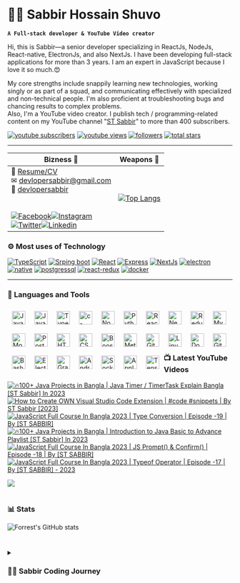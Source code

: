 # 👩‍💻 Sabbir Hossain Shuvo

**`A Full-stack developer & YouTube Video creator`**

Hi, this is Sabbir—a senior developer specializing in ReactJs, NodeJs, React-native, ElectronJs, and also NextJs. I have been developing full-stack applications for more than 3 years. I am an expert in JavaScript because I love it so much.😍

My core strengths include snappily learning new technologies, working singly or as part of a squad, and communicating effectively with specialized and non-technical people. I'm also proficient at troubleshooting bugs and chancing results to complex problems.  
Also, I'm a YouTube video creator. I publish tech / programming-related content on my YouTube channel "[ST Sabbir](https://youtube.com/c/stsabbir)" to more than 400 subscribers.

   <p align="left">
      <a href="https://www.youtube.com/c/stsabbir?sub_confirmation=1">
         <img alt="youtube subscribers" title="Subscribe to my YouTube channel" src="https://custom-icon-badges.demolab.com/youtube/channel/subscribers/UC-kwgB_vfZlCtI_eXijNhMw?color=%23E05D44&label=SUBSCRIBE&logo=video&logoColor=white&style=for-the-badge&labelColor=CE4630"/></a> 
      <a href="https://www.youtube.com/c/stsabbir">
         <img alt="youtube views" title="YouTube views" src="https://custom-icon-badges.demolab.com/youtube/channel/views/UC-kwgB_vfZlCtI_eXijNhMw?color=%23E1AD0E&logo=eye&logoColor=white&style=for-the-badge&labelColor=C79600"/></a> 
      <a href="https://github.com/devlopersabbir?tab=followers">
         <img alt="followers" title="Follow me on Github" src="https://custom-icon-badges.demolab.com/github/followers/devlopersabbir?color=236ad3&labelColor=1155ba&style=for-the-badge&logo=person-add&label=Follow&logoColor=white"/></a>
      <a href="https://github.com/devlopersabbir?tab=repositories&sort=stargazers">
         <img alt="total stars" title="Total stars on GitHub" src="https://custom-icon-badges.demolab.com/github/stars/devlopersabbir?color=55960c&style=for-the-badge&labelColor=488207&logo=star"/></a>
   </p>

---



| Bizness 🚀                                                                                                                                                                                                                                                                                                                                                                                                                                                                                                                                                                                                                                                                                                                                                                                                                                                                                           | Weapons 🌟                                                                                                                                                       |
| ---------------------------------------------------------------------------------------------------------------------------------------------------------------------------------------------------------------------------------------------------------------------------------------------------------------------------------------------------------------------------------------------------------------------------------------------------------------------------------------------------------------------------------------------------------------------------------------------------------------------------------------------------------------------------------------------------------------------------------------------------------------------------------------------------------------------------------------------------------------------------------------------------- | ---------------------------------------------------------------------------------------------------------------------------------------------------------------- |
| 📎 [Resume/CV](./resume/Sabbir_Hossain_Shuvo.pdf)<br>✉ [devlopersabbir@gmail.com](mailto:devlopersabbir@gmail.com)<br>🎁 [devlopersabbir](https://www.showwcase.com/devlopersabbir)<br><br><br>[![Facebook](https://img.shields.io/badge/-Facebook-17202A?style=for-the-badge&labelColor=2980B9&logo=facebook&logoColor=61DBFB)](https://facebook.com/devlopersabbir)[![Instagram](https://img.shields.io/badge/-Instagram-17202A?style=for-the-badge&labelColor=2980B9&logo=instagram&logoColor=61DBFB)](https://instagram.com/devlopersabbir)<br>[![Twitter](https://img.shields.io/badge/-twitter-17202A?style=for-the-badge&labelColor=2980B9&logo=twitter&logoColor=61DBFB)](https://twitter.com/devlopersabbir)[![Linkedin](https://img.shields.io/badge/-linkedin-17202A?style=for-the-badge&labelColor=2980B9&logo=linkedin&logoColor=61DBFB)](https://www.linkedin.com/in/devlopersabbir/) | [![Top Langs](https://github-readme-stats.vercel.app/api/top-langs/?username=devlopersabbir&theme=react)](https://github.com/devlopersabbir/github-readme-stats) |








### ⚙ Most uses of Technology

[![TypeScript](https://img.shields.io/badge/-TypeScript-17202A?style=for-the-badge&labelColor=2980B9&logo=javascript&logoColor=61DBFB)](https://img.shields.io/badge/-TypeScript-17202A?style=for-the-badge&labelColor=2980B9&logo=javascript&logoColor=61DBFB)
[![Srping boot](https://img.shields.io/badge/-spring_boot-008000?style=for-the-badge&labelColor=fff&logo=spring&logoColor=008000)](https://img.shields.io/badge/-spring_boot-008000?style=for-the-badge&labelColor=fff&logo=spring&logoColor=008000)
[![React](https://img.shields.io/badge/-React-61DBFB?style=for-the-badge&labelColor=black&logo=react&logoColor=61DBFB)](https://img.shields.io/badge/-React-61DBFB?style=for-the-badge&labelColor=black&logo=react&logoColor=61DBFB)
[![Express](https://img.shields.io/badge/-express-8E44AD?style=for-the-badge&labelColor=black&logo=express&logoColor=61DBFB)](https://img.shields.io/badge/-express-8E44AD?style=for-the-badge&labelColor=black&logo=express&logoColor=61DBFB)
[![NextJs](https://img.shields.io/badge/-NextJs-273746?style=for-the-badge&labelColor=black&logo=vercel&logoColor=EAECEE)](https://img.shields.io/badge/-NextJs-273746?style=for-the-badge&labelColor=black&logo=vercel&logoColor=EAECEE)
[![electron](https://img.shields.io/badge/-electron-F1C40F?style=for-the-badge&labelColor=17202A&logo=electron&logoColor=61DBFB)](https://img.shields.io/badge/-electron-F1C40F?style=for-the-badge&labelColor=17202A&logo=electron&logoColor=61DBFB)
[![native](https://img.shields.io/badge/-native-C0392B?style=for-the-badge&labelColor=17202A&logo=react&logoColor=61DBFB)](https://img.shields.io/badge/-native-C0392B?style=for-the-badge&labelColor=17202A&logo=react&logoColor=61DBFB)
[![postgressql](https://img.shields.io/badge/-postgresql-16A085?style=for-the-badge&labelColor=17202A&logo=postgresql&logoColor=61DBFB)](https://img.shields.io/badge/-postgresql-16A085?style=for-the-badge&labelColor=17202A&logo=postgresql&logoColor=61DBFB)
[![react-redux](https://img.shields.io/badge/-react_redux-9B59B6?style=for-the-badge&labelColor=17202A&logo=redux&logoColor=61DBFB)](https://img.shields.io/badge/-react_redux-9B59B6?style=for-the-badge&labelColor=17202A&logo=redux&logoColor=61DBFB)
[![docker](https://img.shields.io/badge/-docker-2E86C1?style=for-the-badge&labelColor=17202A&logo=docker&logoColor=2E86C1)](https://img.shields.io/badge/-docker-2E86C1?style=for-the-badge&labelColor=17202A&logo=docker&logoColor=2E86C1)


---


### 🧰 Languages and Tools

<img align="left" alt="JavaScript" width="30px" style="margin: 10px" src="https://cdn.jsdelivr.net/gh/devicons/devicon/icons/javascript/javascript-plain.svg" />

<img align="left" alt="Java" width="30px" style="margin: 10px" src="https://cdn.jsdelivr.net/gh/devicons/devicon/icons/java/java-original-wordmark.svg" />

<img align="left" alt="TypeScript" width="30px" style="margin: 10px" src="https://cdn.jsdelivr.net/gh/devicons/devicon/icons/typescript/typescript-plain.svg" />

<img align="left" alt="c-sharp" width="30px" style="margin: 10px" src="https://cdn.jsdelivr.net/gh/devicons/devicon/icons/csharp/csharp-original.svg" />

<img align="left" alt="NodeJS" width="30px" style="margin: 10px" src="https://cdn.jsdelivr.net/gh/devicons/devicon/icons/nodejs/nodejs-original.svg" />

<img align="left" alt="Python" width="30px" style="margin: 10px" src="https://cdn.jsdelivr.net/gh/devicons/devicon/icons/python/python-plain.svg" />

<img align="left" alt="React" width="30px" style="margin: 10px" src="https://cdn.jsdelivr.net/gh/devicons/devicon/icons/react/react-original.svg" />

<img align="left" alt="NextJs" width="30px" style="margin: 10px" src="https://cdn.jsdelivr.net/gh/devicons/devicon/icons/nextjs/nextjs-original.svg" />

<img align="left" alt="Redux" width="30px" style="margin: 10px" src="https://cdn.jsdelivr.net/gh/devicons/devicon/icons/redux/redux-original.svg" />

<img align="left" alt="MySQL" width="30px" style="margin: 10px" src="https://cdn.jsdelivr.net/gh/devicons/devicon/icons/mysql/mysql-original-wordmark.svg" />

<img align="left" alt="Mongoodb" width="30px" style="margin: 10px" src="https://cdn.jsdelivr.net/gh/devicons/devicon/icons/mongodb/mongodb-original-wordmark.svg" />

<img align="left" alt="PostGresQL" width="30px" style="margin: 10px" src="https://cdn.jsdelivr.net/gh/devicons/devicon/icons/postgresql/postgresql-original.svg" />

<img align="left" alt="HTML" width="30px" style="margin: 10px" src="https://cdn.jsdelivr.net/gh/devicons/devicon/icons/html5/html5-plain.svg" />

<img align="left" alt="CSS" width="30px" style="margin: 10px" src="https://cdn.jsdelivr.net/gh/devicons/devicon/icons/css3/css3-plain.svg" />

<img align="left" alt="Boostrap" width="30px" style="margin: 10px" src="https://cdn.jsdelivr.net/gh/devicons/devicon/icons/tailwindcss/tailwindcss-plain.svg" />

<img align="left" alt="Meterial UI" width="30px" style="margin: 10px" src="https://cdn.jsdelivr.net/gh/devicons/devicon/icons/materialui/materialui-original.svg" />
<br />
<br />
<img align="left" alt="Git" width="30px" style="margin: 10px" src="https://cdn.jsdelivr.net/gh/devicons/devicon/icons/git/git-original.svg" />

<img align="left" alt="Linux" width="30px" style="margin: 10px" src="https://cdn.jsdelivr.net/gh/devicons/devicon/icons/linux/linux-original.svg" />

<img align="left" alt="Docker" width="30px" style="margin: 10px" src="https://cdn.jsdelivr.net/gh/devicons/devicon/icons/docker/docker-original.svg" />

<img align="left" alt="GitHub" width="30px" style="margin: 10px" src="https://cdn.jsdelivr.net/gh/devicons/devicon/icons/github/github-original.svg" />

<img align="left" alt="Bash" width="30px" style="margin: 10px" src="https://cdn.jsdelivr.net/gh/devicons/devicon/icons/bash/bash-original.svg" />

<img align="left" alt="Electronjs" width="30px" style="margin: 10px" src="https://cdn.jsdelivr.net/gh/devicons/devicon/icons/electron/electron-original.svg" />

<img align="left" alt="GraphQL" width="30px" style="margin: 10px" src="https://cdn.jsdelivr.net/gh/devicons/devicon/icons/graphql/graphql-plain-wordmark.svg" />

<img align="left" alt="Android" width="30px" style="margin: 10px" src="https://cdn.jsdelivr.net/gh/devicons/devicon/icons/android/android-plain-wordmark.svg" />

<img align="left" alt="Socket.io" width="30px" style="margin: 10px" src="https://cdn.jsdelivr.net/gh/devicons/devicon/icons/socketio/socketio-original.svg" />

<img align="left" alt="Apple" width="30px" style="margin: 10px" src="https://cdn.jsdelivr.net/gh/devicons/devicon/icons/apple/apple-original.svg" />

<img align="left" alt="TensorFlow" width="30px" style="margin: 10px" src="https://cdn.jsdelivr.net/gh/devicons/devicon/icons/tensorflow/tensorflow-original.svg" />

<br /> <br />

### 📺 Latest YouTube Videos

<!-- BEGIN YOUTUBE-CARDS -->
[![🔥100+ Java Projects in Bangla | Java Timer / TimerTask Explain Bangla [ST Sabbir] In 2023](https://ytcards.demolab.com/?id=_ncqRaksVQ8&title=%F0%9F%94%A5100%2B+Java+Projects+in+Bangla+%7C+Java+Timer+%2F+TimerTask+Explain+Bangla+%5BST+Sabbir%5D+In+2023&lang=en&timestamp=1695975315&background_color=%230d1117&title_color=%23ffffff&stats_color=%23dedede&max_title_lines=1&width=250&border_radius=5 "🔥100+ Java Projects in Bangla | Java Timer / TimerTask Explain Bangla [ST Sabbir] In 2023")](https://www.youtube.com/watch?v=_ncqRaksVQ8)
[![How to Create OWN Visual Studio Code Extension | #code #snippets | By ST Sabbir [2023]](https://ytcards.demolab.com/?id=1m4XO19bZMU&title=How+to+Create+OWN+Visual+Studio+Code+Extension+%7C+%23code+%23snippets+%7C+By+ST+Sabbir+%5B2023%5D&lang=en&timestamp=1694786401&background_color=%230d1117&title_color=%23ffffff&stats_color=%23dedede&max_title_lines=1&width=250&border_radius=5 "How to Create OWN Visual Studio Code Extension | #code #snippets | By ST Sabbir [2023]")](https://www.youtube.com/watch?v=1m4XO19bZMU)
[![JavaScript Full Course In Bangla 2023 | Type Conversion | Episode -19 | By [ST SABBIR]](https://ytcards.demolab.com/?id=pL68s3ZeTcE&title=JavaScript+Full+Course+In+Bangla+2023+%7C+Type+Conversion+%7C+Episode+-19+%7C+By+%5BST+SABBIR%5D&lang=en&timestamp=1694493026&background_color=%230d1117&title_color=%23ffffff&stats_color=%23dedede&max_title_lines=1&width=250&border_radius=5 "JavaScript Full Course In Bangla 2023 | Type Conversion | Episode -19 | By [ST SABBIR]")](https://www.youtube.com/watch?v=pL68s3ZeTcE)
[![🔥100+ Java Projects in Bangla | Introduction to Java Basic to Advance Playlist [ST Sabbir] In 2023](https://ytcards.demolab.com/?id=uzgjDP4bQHU&title=%F0%9F%94%A5100%2B+Java+Projects+in+Bangla+%7C+Introduction+to+Java+Basic+to+Advance+Playlist+%5BST+Sabbir%5D+In+2023&lang=en&timestamp=1694314834&background_color=%230d1117&title_color=%23ffffff&stats_color=%23dedede&max_title_lines=1&width=250&border_radius=5 "🔥100+ Java Projects in Bangla | Introduction to Java Basic to Advance Playlist [ST Sabbir] In 2023")](https://www.youtube.com/watch?v=uzgjDP4bQHU)
[![JavaScript Full Course In Bangla 2023 | JS Prompt() & Confirm() | Episode -18 | By [ST SABBIR]](https://ytcards.demolab.com/?id=GydPWFae9q8&title=JavaScript+Full+Course+In+Bangla+2023+%7C+JS+Prompt%28%29+%26+Confirm%28%29+%7C+Episode+-18+%7C+By+%5BST+SABBIR%5D&lang=en&timestamp=1693972805&background_color=%230d1117&title_color=%23ffffff&stats_color=%23dedede&max_title_lines=1&width=250&border_radius=5 "JavaScript Full Course In Bangla 2023 | JS Prompt() & Confirm() | Episode -18 | By [ST SABBIR]")](https://www.youtube.com/watch?v=GydPWFae9q8)
[![JavaScript Full Course In Bangla 2023 | Typeof Operator | Episode -17 | By [ST SABBIR] - 2023](https://ytcards.demolab.com/?id=wxAEBfcZDs8&title=JavaScript+Full+Course+In+Bangla+2023+%7C+Typeof+Operator+%7C+Episode+-17+%7C+By+%5BST+SABBIR%5D+-+2023&lang=en&timestamp=1693663239&background_color=%230d1117&title_color=%23ffffff&stats_color=%23dedede&max_title_lines=1&width=250&border_radius=5 "JavaScript Full Course In Bangla 2023 | Typeof Operator | Episode -17 | By [ST SABBIR] - 2023")](https://www.youtube.com/watch?v=wxAEBfcZDs8)
<!-- END YOUTUBE-CARDS -->

[<img src="https://custom-icon-badges.demolab.com/badge/-Subscribe%20For%20More-red?style=for-the-badge&logo=video&logoColor=white"/>](https://www.youtube.com/c/stsabbir?sub_confirmation=1)

#

### 📊 Stats

![Forrest's GitHub stats](https://github-readme-stats.vercel.app/api?username=devlopersabbir&show_icons=true&theme=gruvbox)

#

<details>
 <summary><h3>👨‍💻 Sabbir Coding Journey</h3></summary>
   I started my coding journey in 2019.

[website]: https://showcase/devlopersabbir
[youtube]: https://youtube.com/c/stsabbir

#

**For the support**
[Buy Me A Coffee](https://www.buymeacoffee.com/devlopersabbir)
